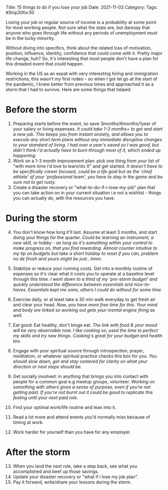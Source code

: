 Title: 15 things to do if you lose your job
Date: 2021-11-03
Category: 
Tags: #Ship30for30

Losing your job or regular source of income is a probability at some point for most working people. Not sure what the stats are, but daresay that anyone who goes through life without any periods of unemployment must be in the lucky minority.

Without diving into specifics, think about the related loss of motivation, position, influence, identity, confidence that could come with it. Pretty major life change, huh? So, it's interesting that most people don't have a plan for this dreaded event that _could_ happen.

Working in the US as an expat with very interesting hiring and immigration restrictions, this wasn't my first rodeo - so when I got let go at the start of the pandemic, I knew better from previous times and approached it as a storm that I had to survive. Here are some things that helped.
# Before the storm

1.  Preparing starts before the event, so save 3months/6months/1year of your salary or living expenses.
_It could take 1-3 months+ to get and start a new job. This keeps you from instant anxiety, and allows you to execute any short term plans without any immediate disruptive changes to your standard of living. I had over a year's saved so I was good, but didn't think i'd actually have to burn through most of it, which ended up happening._
2.  Work on a 1-3 month improvement plan: pick one thing from your list of "with more time i'd love to learn/do X" and get started.
_It doesn't have to be specifically career focused, could be a life goal but as the 'chief athlete' of your 'professional team', you have to stay in the game and be sure not to get rusty_. 
    <!--I got a new product management credential i'd had my eyes on for 7 years since grad school, and also got certified as a python developer._-->
3.  Create a disaster recovery or "what-to-do-if-i-lose-my-job" plan that you can take action on in your current situation i.e not a wishlist - things you can actually do, with the resources you have.     
# During the storm
4.  You don't know how long it'll last. Assume at least 3 months, and start doing your things for the quarter. 
_Could be learning an instrument, a new skill, or hobby - as long as it's something within your control to make progress on, that you find rewarding. Almost counter intuitive to my tip on budgets but take a short holiday to reset if you can, problem no de finish and yours might be just...hmm._

5. Stabilize or reduce your running costs. Get into a monthly routine of expenses so it's clear what it costs you to operate at a baseline level through this time.
    _I went down to a third of my 'pre-storm budget' and quickly understood the difference between essentials and nice-to-haves. Essentials kept me sane, others I could do without for some time._
6. Exercise daily, or at least take a 30 min walk everyday to get fresh air and clear your head.
    _Now, you have more free time for this. Your mind and body are linked so working out gets your mental engine firing as well._
7. Eat good: Eat healthy, don't binge eat.
    _The link with food & your mood will be very observable now. I like cooking so, used the time to perfect my skills and try new things. Cooking's great for your budget and health too._
8. Engage with your spiritual source through introspection, prayer, meditation, or whatever spiritual practice checks this box for you. 
    _You should slow down, get and stay centered for clarity on what your direction or next steps should be._
9. Get socially involved: in anything that brings you into contact with people for a common goal e.g meetup groups, volunteer.
    _Working on something with others gives a sense of purpose, even if you're not getting paid. If you're not burnt out it could be good to replicate this feeling until your next paid role._ 
    <!--I joined the Personal Knowledge Graph working group and drank from the firehose on an area i'd been meaning to explore for a while...Linked Data and the Semantic Web, with exciting results so far._-->
10. Find your optimal work/life routine and lean into it.
11. Read a lot more and attend events you'd normally miss because of timing at work.
12. Work harder for yourself than you have for any employer.
# After the storm 
13. When you land the next role, take a step back, see what you accomplished and beef up those savings.
14. Update your disaster recovery or "what if i lose my job plan".
15. Pay it forward, write/share your lessons during the storm.